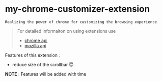 # my-chrome-customizer-extension

 ```Realizing the power of chrome for customizing the browsing experience ```

> For detailed informaiton on using extensions use
  > - [chrome api](https://developer.chrome.com/extensions/api_index)
  > - [mozilla api](https://developer.mozilla.org/en-US/docs/Mozilla/Add-ons/WebExtensions)


Features of this extension :
* reduce size of the scrollbar :innocent:

**NOTE** : Features will be added with time 
